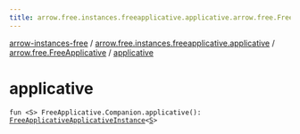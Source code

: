 ```yaml
---
title: arrow.free.instances.freeapplicative.applicative.arrow.free.FreeApplicative.applicative - arrow-instances-free
---
```


[arrow-instances-free](../../index.html) / [arrow.free.instances.freeapplicative.applicative](../index.html) / [arrow.free.FreeApplicative](index.html) / [applicative](./applicative.html)

# applicative

`fun <S> FreeApplicative.Companion.applicative(): `[`FreeApplicativeApplicativeInstance`](../../arrow.free.instances/-free-applicative-applicative-instance/index.html)`<`[`S`](applicative.html#S)`>`
